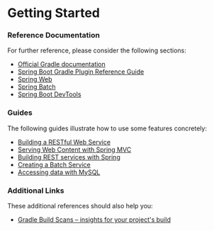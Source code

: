 # Getting Started

### Reference Documentation
For further reference, please consider the following sections:

* [Official Gradle documentation](https://docs.gradle.org)
* [Spring Boot Gradle Plugin Reference Guide](https://docs.spring.io/spring-boot/docs/2.2.2.RELEASE/gradle-plugin/reference/html/)
* [Spring Web](https://docs.spring.io/spring-boot/docs/2.2.2.RELEASE/reference/htmlsingle/#boot-features-developing-web-applications)
* [Spring Batch](https://docs.spring.io/spring-boot/docs/2.2.2.RELEASE/reference/htmlsingle/#howto-batch-applications)
* [Spring Boot DevTools](https://docs.spring.io/spring-boot/docs/2.2.2.RELEASE/reference/htmlsingle/#using-boot-devtools)

### Guides
The following guides illustrate how to use some features concretely:

* [Building a RESTful Web Service](https://spring.io/guides/gs/rest-service/)
* [Serving Web Content with Spring MVC](https://spring.io/guides/gs/serving-web-content/)
* [Building REST services with Spring](https://spring.io/guides/tutorials/bookmarks/)
* [Creating a Batch Service](https://spring.io/guides/gs/batch-processing/)
* [Accessing data with MySQL](https://spring.io/guides/gs/accessing-data-mysql/)

### Additional Links
These additional references should also help you:

* [Gradle Build Scans – insights for your project's build](https://scans.gradle.com#gradle)

